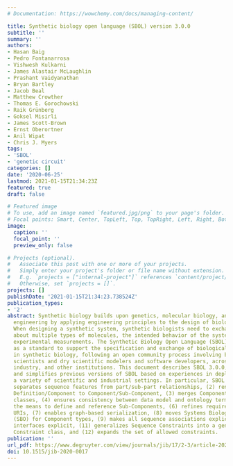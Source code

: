 ```yaml
---
# Documentation: https://wowchemy.com/docs/managing-content/

title: Synthetic biology open language (SBOL) version 3.0.0
subtitle: ''
summary: ''
authors:
- Hasan Baig
- Pedro Fontanarrosa
- Vishwesh Kulkarni
- James Alastair McLaughlin
- Prashant Vaidyanathan
- Bryan Bartley
- Jacob Beal
- Matthew Crowther
- Thomas E. Gorochowski
- Raik Grünberg
- Goksel Misirli
- James Scott-Brown
- Ernst Oberortner
- Anil Wipat
- Chris J. Myers
tags:
- 'SBOL'
- 'genetic circuit'
categories: []
date: '2020-06-25'
lastmod: 2021-01-15T21:34:23Z
featured: true
draft: false

# Featured image
# To use, add an image named `featured.jpg/png` to your page's folder.
# Focal points: Smart, Center, TopLeft, Top, TopRight, Left, Right, BottomLeft, Bottom, BottomRight.
image:
  caption: ''
  focal_point: ''
  preview_only: false

# Projects (optional).
#   Associate this post with one or more of your projects.
#   Simply enter your project's folder or file name without extension.
#   E.g. `projects = ["internal-project"]` references `content/project/deep-learning/index.md`.
#   Otherwise, set `projects = []`.
projects: []
publishDate: '2021-01-15T21:34:23.738524Z'
publication_types:
- '2'
abstract: Synthetic biology builds upon genetics, molecular biology, and metabolic
  engineering by applying engineering principles to the design of biological systems.
  When designing a synthetic system, synthetic biologists need to exchange information
  about multiple types of molecules, the intended behavior of the system, and actual
  experimental measurements. The Synthetic Biology Open Language (SBOL) has been developed
  as a standard to support the specification and exchange of biological design information
  in synthetic biology, following an open community process involving both wet bench
  scientists and dry scientific modelers and software developers, across academia,
  industry, and other institutions. This document describes SBOL 3.0.0, which condenses
  and simplifies previous versions of SBOL based on experiences in deployment across
  a variety of scientific and industrial settings. In particular, SBOL 3.0.0, (1)
  separates sequence features from part/sub-part relationships, (2) renames Component
  Definition/Component to Component/Sub-Component, (3) merges Component and Module
  classes, (4) ensures consistency between data model and ontology terms, (5) extends
  the means to define and reference Sub-Components, (6) refines requirements on object
  URIs, (7) enables graph-based serialization, (8) moves Systems Biology Ontology
  (SBO) for Component types, (9) makes all sequence associations explicit, (10) makes
  interfaces explicit, (11) generalizes Sequence Constraints into a general structural
  Constraint class, and (12) expands the set of allowed constraints.
publication: ''
url_pdf: https://www.degruyter.com/view/journals/jib/17/2-3/article-20200017.xml
doi: 10.1515/jib-2020-0017
---
```

